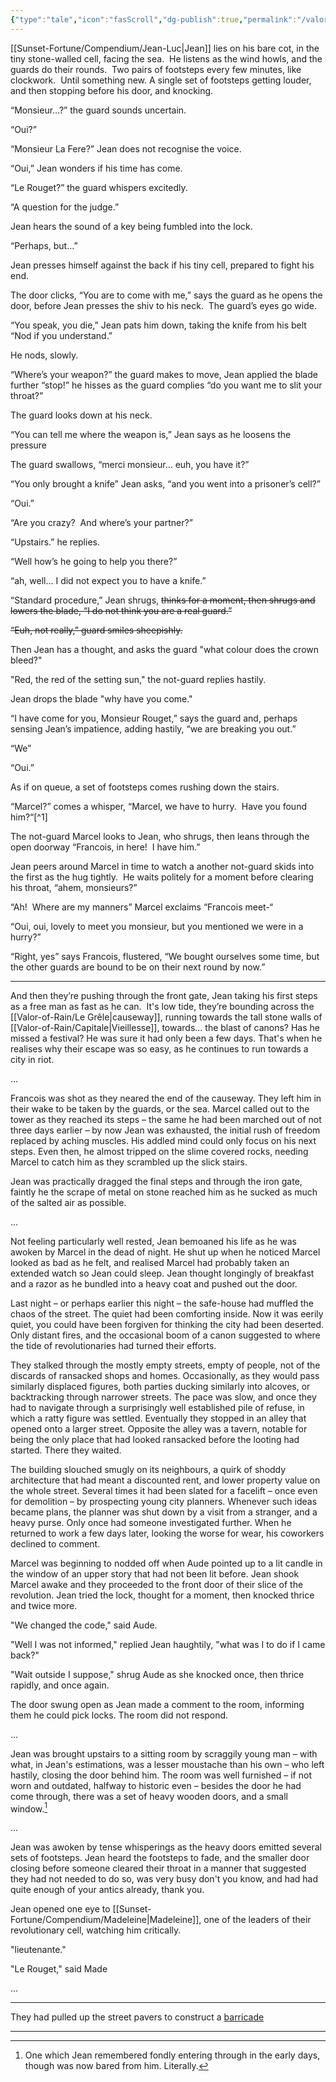 ```yaml
---
{"type":"tale","icon":"fasScroll","dg-publish":true,"permalink":"/valor-of-rain/jean-s-escape/","dgPassFrontmatter":true,"created":"2025-08-20T20:36:26.064+09:30","updated":"2025-08-25T12:28:38.719+09:30"}
---
```


[[Sunset-Fortune/Compendium/Jean-Luc\|Jean]] lies on his bare cot, in the tiny stone-walled cell, facing the sea.  He listens as the wind howls, and the guards do their rounds.  Two pairs of footsteps every few minutes, like clockwork.  Until something new.  A single set of footsteps getting louder, and then stopping before his door, and knocking.

“Monsieur…?” the guard sounds uncertain.

“Oui?”

“Monsieur La Fere?” Jean does not recognise the voice.

“Oui,” Jean wonders if his time has come.

“Le Rouget?” the guard whispers excitedly.

“A question for the judge.”

Jean hears the sound of a key being fumbled into the lock.  

“Perhaps, but…”

Jean presses himself against the back if his tiny cell, prepared to fight his end.

The door clicks, “You are to come with me,” says the guard as he opens the door, before Jean presses the shiv to his neck.  The guard’s eyes go wide.

“You speak, you die,” Jean pats him down, taking the knife from his belt “Nod if you understand.”

He nods, slowly.

“Where’s your weapon?” the guard makes to move, Jean applied the blade further “stop!” he hisses as the guard complies “do you want me to slit your throat?”

The guard looks down at his neck.

“You can tell me where the weapon is,” Jean says as he loosens the pressure

The guard swallows, “merci monsieur… euh, you have it?”

“You only brought a knife” Jean asks, “and you went into a prisoner’s cell?”

“Oui.”

“Are you crazy?  And where’s your partner?”

“Upstairs.” he replies.

“Well how’s he going to help you there?”

“ah, well... I did not expect you to have a knife.”

“Standard procedure,” Jean shrugs, ~~thinks for a moment, then shrugs and lowers the blade, “I do not think you are a real guard.”~~

~~“Euh, not really,” guard smiles sheepishly.~~

Then Jean has a thought, and asks the guard "what colour does the crown bleed?"

"Red, the red of the setting sun," the not-guard replies hastily.

Jean drops the blade "why have you come."

“I have come for you, Monsieur Rouget,” says the guard and, perhaps sensing Jean’s impatience, adding hastily, “we are breaking you out.”

“We”

“Oui.”

As if on queue, a set of footsteps comes rushing down the stairs.

“Marcel?” comes a whisper, “Marcel, we have to hurry.  Have you found him?“[^1]

The not-guard Marcel looks to Jean, who shrugs, then leans through the open doorway “Francois, in here!  I have him.”

Jean peers around Marcel in time to watch a another not-guard skids into the first as the hug tightly.  He waits politely for a moment before clearing his throat, “ahem, monsieurs?”

“Ah!  Where are my manners” Marcel exclaims “Francois meet-“


“Oui, oui, lovely to meet you monsieur, but you mentioned we were in a hurry?”
  
“Right, yes” says Francois, flustered, “We bought ourselves some time, but the other guards are bound to be on their next round by now.”

---

And then they’re pushing through the front gate, Jean taking his first steps as a free man as fast as he can.  It's low tide, they’re bounding across the [[Valor-of-Rain/Le Grêle\|causeway]], running towards the tall stone walls of [[Valor-of-Rain/Capitale\|Vieillesse]], towards... the blast of canons?  Has he missed a festival?  He was sure it had only been a few days.  That's when he realises why their escape was so easy, as he continues to run towards a city in riot.

...

Francois was shot as they neared the end of the causeway.  They left him in their wake to be taken by the guards, or the sea.  Marcel called out to the tower as they reached its steps – the same he had been marched out of not three days earlier – by now Jean was exhausted, the initial rush of freedom replaced by aching muscles.  His addled mind could only focus on his next steps.  Even then, he almost tripped on the slime covered rocks, needing Marcel to catch him as they scrambled up the slick stairs.

Jean was practically dragged the final steps and through the iron gate, faintly he the scrape of metal on stone reached him as he sucked as much of the salted air as possible. 



...



Not feeling particularly well rested, Jean bemoaned his life as he was awoken by Marcel in the dead of night.  He shut up when he noticed Marcel looked as bad as he felt, and realised Marcel had probably taken an extended watch so Jean could sleep.  Jean thought longingly of breakfast and a razor as he bundled into a heavy coat and pushed out the door.

Last night – or perhaps earlier this night – the safe-house had muffled the chaos of the street.  The quiet had been comforting inside.  Now it was eerily quiet, you could have been forgiven for thinking the city had been deserted.  Only distant fires, and the occasional boom of a canon suggested to where the tide of revolutionaries had turned their efforts.

They stalked through the mostly empty streets, empty of people, not of the discards of ransacked shops and homes.  Occasionally, as they would pass similarly displaced figures, both parties ducking similarly into alcoves, or backtracking through narrower streets.  The pace was slow, and once they had to navigate through a surprisingly well established pile of refuse, in which a ratty figure was settled.  Eventually they stopped in an alley that opened onto a larger street.  Opposite the alley was a tavern, notable for being the only place that had looked ransacked before the looting had started.  There they waited.

The building slouched smugly on its neighbours, a quirk of shoddy architecture that had meant a discounted rent, and lower  property value on the whole street.  Several times it had been slated for a facelift – once even for demolition – by prospecting young city planners.  Whenever such ideas became plans, the planner was shut down by a visit from a stranger, and a heavy purse.  Only once had someone investigated further.  When he returned to work a few days later, looking the worse for wear, his coworkers declined to comment.

Marcel was beginning to nodded off when Aude pointed up to a lit candle in the window of an upper story that had not been lit before.  Jean shook Marcel awake and they proceeded to the front door of their slice of the revolution.  Jean tried the lock, thought for a moment, then knocked thrice and twice more.

"We changed the code," said Aude.

"Well I was not informed," replied Jean haughtily, "what was I to do if I came back?"

"Wait outside I suppose," shrug Aude as she knocked once, then thrice rapidly, and once again.

The door swung open as Jean made a comment to the room, informing them he could pick locks.  The room did not respond.

...

Jean was brought upstairs to a sitting room by scraggily young man – with what, in Jean's estimations, was a lesser moustache than his own – who left hastily, closing the door behind him.  The room was well furnished – if not worn and outdated, halfway to historic even – besides the door he had come through, there was a set of heavy wooden doors, and a small window.[^2]

...

Jean was awoken by tense whisperings as the heavy doors emitted several sets of footsteps.  Jean heard the footsteps to fade, and the smaller door closing before someone cleared their throat in a manner that suggested they had not needed to do so, was very busy don't you know, and had had quite enough of your antics already, thank you.

Jean opened one eye to [[Sunset-Fortune/Compendium/Madeleine\|Madeleine]], one of the leaders of their revolutionary cell, watching him critically.

"lieutenante."

"Le Rouget," said Made

...

---

They had pulled up the street pavers to construct a [barricade](https://upload.wikimedia.org/wikipedia/commons/f/fa/Les_Misérables_-_François_Flameng_-_La_guerre_entre_quatre_murs_%28la_barricade%29.jpg) 

---

 






[^2]: One which Jean remembered fondly entering through in the early days, though was now bared from him.  Literally.
